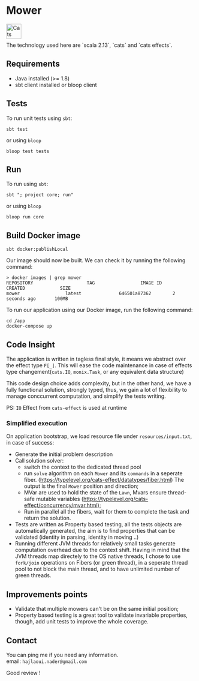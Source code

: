 Mower
=============


<a href="https://typelevel.org/cats/"><img src="https://typelevel.org/cats/img/cats-badge.svg" height="40px" align="left" alt="Cats friendly" /></a><br>

<br>
The technology used here are `scala 2.13`, `cats` and `cats effects`.

## Requirements
- Java installed (>= 1.8)
- sbt client installed or bloop client

## Tests

To run unit tests using `sbt`:

```
sbt test
```
or using `bloop`
```
bloop test tests
```

## Run

To run using `sbt`:

```
sbt "; project core; run"
```
or using `bloop`
```
bloop run core
```

## Build Docker image
```
sbt docker:publishLocal
```

Our image should now be built. We can check it by running the following command:

```
> docker images | grep mower
REPOSITORY                    TAG                 IMAGE ID            CREATED             SIZE
mower                 latest              646501a87362        2 seconds ago       100MB
```
To run our application using our Docker image, run the following command:

```
cd /app
docker-compose up
```

## Code Insight
The application is written in tagless final style, it means we abstract
over the effect type `F[_]`.
This will ease the code maintenance in case of 
effects type changement(`cats.IO`, `monix.Task`, or any equivalent data structure)

This code design choice adds complexity, but in the other hand,
we have a fully functional solution, strongly typed, thus,
we gain a lot of flexibility to manage conccurrent computation, 
and simplify the tests writing.

PS: `IO` Effect from `cats-effect` is used at runtime
### Simplified execution
On application bootstrap, we load resource file under `resources/input.txt`, in case of success:

- Generate the initial problem description
- Call solution solver:
    - switch the context to the dedicated thread pool
    - run `solve` algorithm on each `Mower` and its `commands` in a seperate fiber.
        (https://typelevel.org/cats-effect/datatypes/fiber.html)
        The output is the final `Mower` position and direction;
    - MVar are used to hold the state of the `Lawn`, Mvars ensure thread-safe mutable variables
    (https://typelevel.org/cats-effect/concurrency/mvar.html);
    - Run in parallel all the fibers, wait for them to complete the task and return the solution.
- Tests are written as Property based testing, all the tests objects are automatically generated, the aim is to find properties that can be validated (identity in parsing, identity in moving ..)     
- Running different JVM threads for relatively small tasks generate computation overhead due to the context shift.
Having in mind that the JVM threads map directely to the OS native threads, I chose to use `fork/join` operations on Fibers (or green thread), in a seperate thread pool to not block the main thread, and to have unlimited number of green threads.

## Improvements points

- Validate that multiple mowers can't be on the same initial position;
- Property based testing is a great tool to validate invariable properties, though, add 
unit tests to improve the whole coverage.

## Contact
You can ping me if you need any information.<br>
email: `hajlaoui.nader@gmail.com`


Good review !